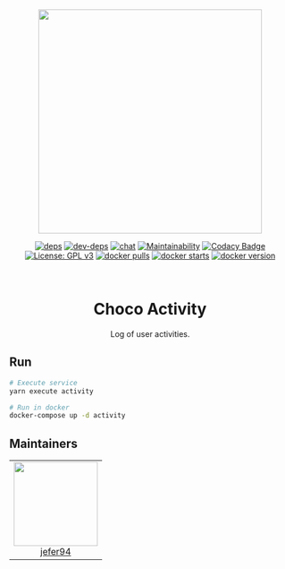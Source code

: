 <div align="center">
  <br>
  <br>

  <a href="https://github.com/jefer94/choco">
    <img
      width="400"
      src="https://img.shields.io/badge/choco-activity-green.svg?style=for-the-badge&colorA=21252b&colorB=568af2"
    />
  </a>

  [![deps](https://david-dm.org/jefer94/choco.svg)](https://david-dm.org/jefer94/choco)
  [![dev-deps](https://david-dm.org/jefer94/choco/dev-status.svg)](https://david-dm.org/jefer94/choco)
  [![chat](https://badges.gitter.im/jefer94/choco.svg)](https://gitter.im/jefer94/choco)
  [![Maintainability](https://api.codeclimate.com/v1/badges/5a4fd7ce7e0345f692fb/maintainability)](https://codeclimate.com/github/jefer94/choco/maintainability)
  [![Codacy Badge](https://app.codacy.com/project/badge/Grade/ee185db880024f3b81a5699acde77b06)](https://www.codacy.com/manual/jefer94/choco?utm_source=github.com&amp;utm_medium=referral&amp;utm_content=jefer94/choco&amp;utm_campaign=Badge_Grade)
  [![License: GPL v3](https://img.shields.io/badge/License-GPLv3-blue.svg?style=flat)](https://www.gnu.org/licenses/gpl-3.0)
  [![docker pulls](https://img.shields.io/docker/pulls/chocolab/activity)](https://hub.docker.com/repository/docker/chocolab/activity)
  [![docker starts](https://img.shields.io/docker/stars/chocolab/activity)](https://hub.docker.com/repository/docker/chocolab/activity)
  [![docker version](https://img.shields.io/docker/v/chocolab/activity)](https://hub.docker.com/repository/docker/chocolab/activity)

  <br>
  <h1>Choco Activity</h1>
  <p>Log of user activities.</p>
</div>

## Run

```bash
# Execute service
yarn execute activity

# Run in docker
docker-compose up -d activity
```

## Maintainers

<table>
  <tbody>
    <tr>
      <td align="center" valign="top">
        <img width="150" height="150" src="https://github.com/jefer94.png?s=150">
        <br>
        <a href="https://github.com/jefer94">jefer94</a>
      </td>
     </tr>
  </tbody>
</table>
